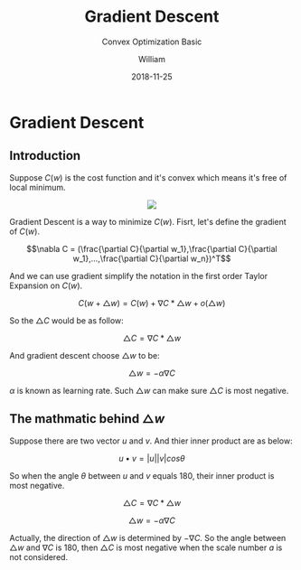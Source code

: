 ﻿---
layout:     post
title:      Gradient Descent
subtitle:   Convex Optimization Basic
date:       2018-11-25
author:     William
header-img: img/post-bg-ios9-web.jpg
catalog: true
tags:
    - Optimization
    - Gradient Descent
---
<script type="text/x-mathjax-config">
  MathJax.Hub.Config({
    tex2jax: { 
      inlineMath: [['$','$'], ['\\(','\\)']],
      processEscapes: true
    }
  });
  </script>
<script type="text/javascript" async
  src="https://cdnjs.cloudflare.com/ajax/libs/mathjax/2.7.5/MathJax.js?config=TeX-MML-AM_CHTML">
</script>
# Gradient Descent
## Introduction

Suppose $C(w)$ is the cost function and it's convex which means it's free of local minimum.

<center><img src="http://ww1.sinaimg.cn/large/83d6b255ly1fxxn51wx60j208005eq2t.jpg"></center>

Gradient Descent is a way to minimize $C(w)$. Fisrt, let's define the gradient of $C(w)$.

$$\nabla C = (\frac{\partial C}{\partial w_1},\frac{\partial C}{\partial w_1},...,\frac{\partial C}{\partial w_n})^T$$

And we can use gradient simplify the notation in the first order Taylor Expansion on $C(w)$.

$$C(w + \triangle w) = C(w) + \nabla C * \triangle w + o(\triangle w)$$

So the $\triangle C$ would be as follow:

$$\triangle C = \nabla C * \triangle w$$

And gradient descent choose $\triangle w$ to be:

$$\triangle w = - \alpha  \nabla C$$

$\alpha$ is known as learning rate. Such $\triangle w$ can make sure $\triangle C$ is most negative. 

## The mathmatic behind $\triangle w$

Suppose there are two vector $u$ and $v$. And thier inner product are as below:

$$u\bullet v = |u||v|cos\theta$$

So when the angle $\theta$ between $u$ and $v$ equals 180, their inner product is most negative.

$$\triangle C = \nabla C * \triangle w$$

$$\triangle w = - \alpha  \nabla C$$

Actually, the direction of $\triangle w$ is determined by $-\nabla C$. So the angle between $\triangle w$ and $\nabla C$ is 180, then $\triangle C$ is most negative when the scale number $a$ is not considered.





